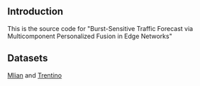 ## Introduction 
This is the source code for "Burst-Sensitive Traffic Forecast via Multicomponent Personalized Fusion in Edge Networks"

## Datasets
[Mlian](https://drive.google.com/file/d/1aKh1icdmK9ho3mOZiNg593ivgIeycWKz/view) and [Trentino](https://drive.google.com/file/d/1R-hrUVS1TY6Eec6k6aN_ce4u56LeYNHv/view)
